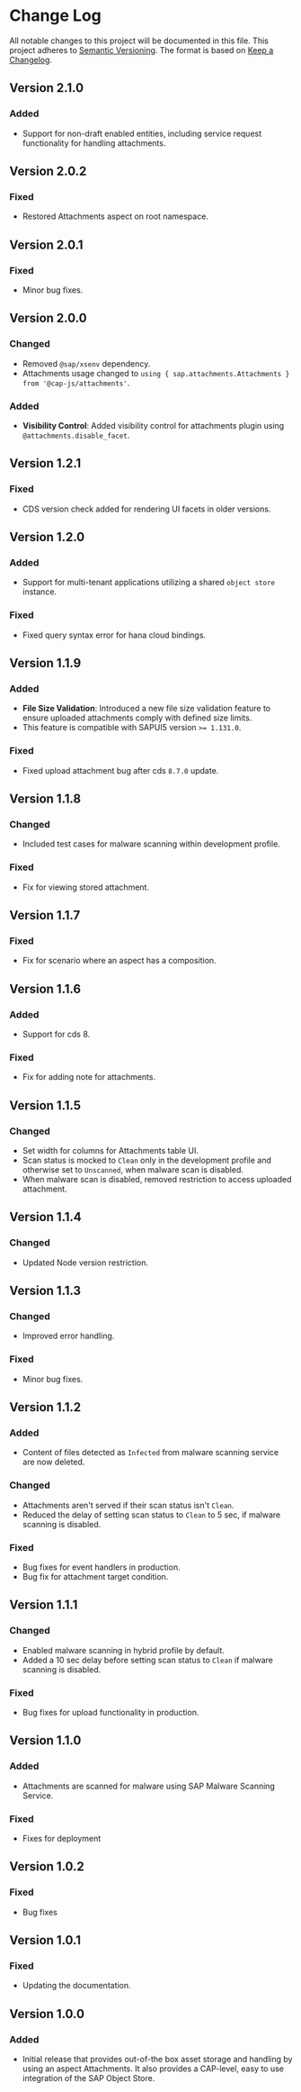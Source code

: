 # Change Log

All notable changes to this project will be documented in this file.
This project adheres to [Semantic Versioning](http://semver.org/).
The format is based on [Keep a Changelog](http://keepachangelog.com/).

## Version 2.1.0

### Added

- Support for non-draft enabled entities, including service request functionality for handling attachments.

## Version 2.0.2

### Fixed

- Restored Attachments aspect on root namespace.

## Version 2.0.1

### Fixed

- Minor bug fixes.

## Version 2.0.0

### Changed

- Removed `@sap/xsenv` dependency.
- Attachments usage changed to `using { sap.attachments.Attachments } from '@cap-js/attachments'`.

### Added

- **Visibility Control**: Added visibility control for attachments plugin using `@attachments.disable_facet`.

## Version 1.2.1

### Fixed

- CDS version check added for rendering UI facets in older versions.

## Version 1.2.0

### Added

- Support for multi-tenant applications utilizing a shared `object store` instance.

### Fixed

- Fixed query syntax error for hana cloud bindings.

## Version 1.1.9

### Added

- **File Size Validation**: Introduced a new file size validation feature to ensure uploaded attachments comply with defined size limits.
- This feature is compatible with SAPUI5 version `>= 1.131.0`.

### Fixed

- Fixed upload attachment bug after cds `8.7.0` update.

## Version 1.1.8

### Changed

- Included test cases for malware scanning within development profile.

### Fixed

- Fix for viewing stored attachment.

## Version 1.1.7

### Fixed

- Fix for scenario where an aspect has a composition.

## Version 1.1.6

### Added

- Support for cds 8.

### Fixed

- Fix for adding note for attachments.

## Version 1.1.5

### Changed

- Set width for columns for Attachments table UI.
- Scan status is mocked to `Clean` only in the development profile and otherwise set to `Unscanned`, when malware scan is disabled.
- When malware scan is disabled, removed restriction to access uploaded attachment.

## Version 1.1.4

### Changed

- Updated Node version restriction.

## Version 1.1.3

### Changed

- Improved error handling.

### Fixed

- Minor bug fixes.

## Version 1.1.2

### Added

- Content of files detected as `Infected` from malware scanning service are now deleted.

### Changed

- Attachments aren't served if their scan status isn't `Clean`.
- Reduced the delay of setting scan status to `Clean` to 5 sec, if malware scanning is disabled.

### Fixed

- Bug fixes for event handlers in production.
- Bug fix for attachment target condition.

## Version 1.1.1

### Changed

- Enabled malware scanning in hybrid profile by default.
- Added a 10 sec delay before setting scan status to `Clean` if malware scanning is disabled.

### Fixed

- Bug fixes for upload functionality in production.

## Version 1.1.0

### Added

- Attachments are scanned for malware using SAP Malware Scanning Service.

### Fixed

- Fixes for deployment

## Version 1.0.2

### Fixed

- Bug fixes

## Version 1.0.1

### Fixed

- Updating the documentation.

## Version 1.0.0

### Added

- Initial release that provides out-of-the box asset storage and handling by using an aspect Attachments. It also provides a CAP-level, easy to use integration of the SAP Object Store.

